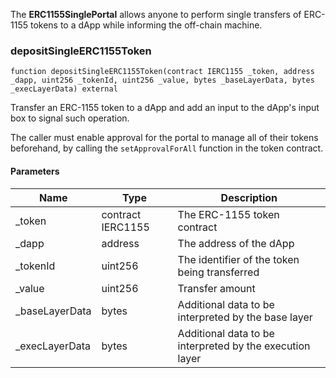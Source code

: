 The **ERC1155SinglePortal** allows anyone to perform single transfers of ERC-1155 tokens to a dApp while informing the off-chain machine.

### depositSingleERC1155Token

```solidity
function depositSingleERC1155Token(contract IERC1155 _token, address _dapp, uint256 _tokenId, uint256 _value, bytes _baseLayerData, bytes _execLayerData) external
```

Transfer an ERC-1155 token to a dApp and add an input to
the dApp's input box to signal such operation.

The caller must enable approval for the portal to manage all of their tokens
beforehand, by calling the `setApprovalForAll` function in the token contract.

#### Parameters

| Name            | Type              | Description                                              |
| --------------- | ----------------- | -------------------------------------------------------- |
| \_token         | contract IERC1155 | The ERC-1155 token contract                              |
| \_dapp          | address           | The address of the dApp                                  |
| \_tokenId       | uint256           | The identifier of the token being transferred            |
| \_value         | uint256           | Transfer amount                                          |
| \_baseLayerData | bytes             | Additional data to be interpreted by the base layer      |
| \_execLayerData | bytes             | Additional data to be interpreted by the execution layer |
